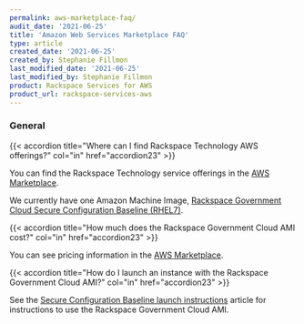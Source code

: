 ```yaml
---
permalink: aws-marketplace-faq/
audit_date: '2021-06-25'
title: 'Amazon Web Services Marketplace FAQ'
type: article
created_date: '2021-06-25'
created_by: Stephanie Fillmon
last_modified_date: '2021-06-25'
last_modified_by: Stephanie Fillmon
product: Rackspace Services for AWS
product_url: rackspace-services-aws
---
```


### General

{{< accordion title="Where can I find Rackspace Technology AWS offerings?" col="in" href="accordion23" >}}

You can find the Rackspace Technology service offerings in the
[AWS Marketplace](https://aws.amazon.com/marketplace/seller-profile?id=8bc3b944-fb5a-4b54-a3bb-9b699ba70b59&ref=dtl_B091DX5M4Y).

We currently have one Amazon Machine Image,
[Rackspace Government Cloud Secure Configuration Baseline (RHEL7)](https://aws.amazon.com/marketplace/pp/prodview-pplvdfmwhfqvc).

{{< accordion title="How much does the Rackspace Government Cloud AMI cost?" col="in" href="accordion23" >}}

You can see pricing information in the
[AWS Marketplace](https://aws.amazon.com/marketplace/pp/prodview-pplvdfmwhfqvc).

{{< accordion title="How do I launch an instance with the Rackspace Government Cloud AMI?" col="in" href="accordion23" >}}

See the
[Secure Configuration Baseline launch instructions](/support/how-to/secure-configuration-baseline-launch-instructions/)
article for instructions to use the Rackspace Government Cloud AMI.
